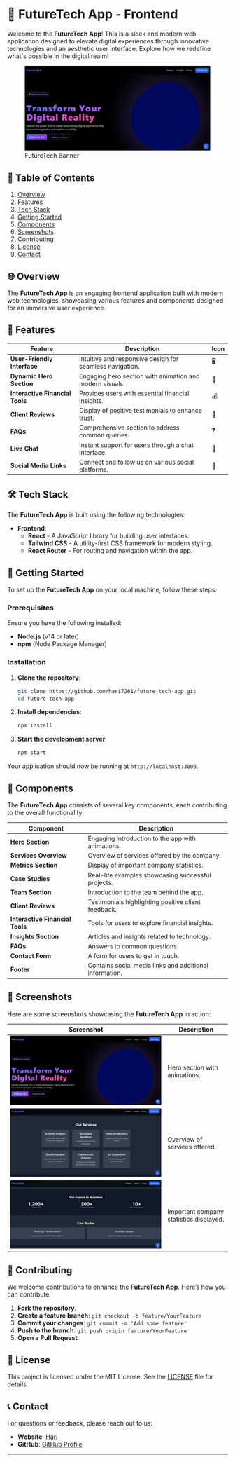 # 🚀 FutureTech App - Frontend

Welcome to the **FutureTech App**! This is a sleek and modern web application designed to elevate digital experiences through innovative technologies and an aesthetic user interface. Explore how we redefine what's possible in the digital realm!

<figure>
    <img src="https://github.com/hari7261/FutureTech-Frontend-/blob/main/imges/ss%20(1).png" alt="FutureTech Banner">
    <figcaption>FutureTech Banner</figcaption>
</figure>

## 🌟 Table of Contents

1. [Overview](#overview)
2. [Features](#features)
3. [Tech Stack](#tech-stack)
4. [Getting Started](#getting-started)
5. [Components](#components)
6. [Screenshots](#screenshots)
7. [Contributing](#contributing)
8. [License](#license)
9. [Contact](#contact)

## 🌐 Overview

The **FutureTech App** is an engaging frontend application built with modern web technologies, showcasing various features and components designed for an immersive user experience.

## 🌟 Features

| Feature                    | Description                                           | Icon       |
|----------------------------|-------------------------------------------------------|------------|
| **User-Friendly Interface**| Intuitive and responsive design for seamless navigation.| 🖥️       |
| **Dynamic Hero Section**   | Engaging hero section with animation and modern visuals.| 🎇        |
| **Interactive Financial Tools** | Provides users with essential financial insights. | 💰       |
| **Client Reviews**         | Display of positive testimonials to enhance trust.     | 🌟       |
| **FAQs**                   | Comprehensive section to address common queries.      | ❓        |
| **Live Chat**              | Instant support for users through a chat interface.   | 💬        |
| **Social Media Links**     | Connect and follow us on various social platforms.     | 📱        |

## 🛠️ Tech Stack

The **FutureTech App** is built using the following technologies:

- **Frontend**: 
  - **React** - A JavaScript library for building user interfaces.
  - **Tailwind CSS** - A utility-first CSS framework for modern styling.
  - **React Router** - For routing and navigation within the app.

## 🚀 Getting Started

To set up the **FutureTech App** on your local machine, follow these steps:

### Prerequisites

Ensure you have the following installed:

- **Node.js** (v14 or later)
- **npm** (Node Package Manager)

### Installation

1. **Clone the repository**:

   ```bash
   git clone https://github.com/hari7261/future-tech-app.git
   cd future-tech-app
   ```

2. **Install dependencies**:

   ```bash
   npm install
   ```

3. **Start the development server**:

   ```bash
   npm start
   ```

Your application should now be running at `http://localhost:3000`.

## 🧩 Components

The **FutureTech App** consists of several key components, each contributing to the overall functionality:

| Component                 | Description                                          |
|---------------------------|------------------------------------------------------|
| **Hero Section**          | Engaging introduction to the app with animations.   |
| **Services Overview**     | Overview of services offered by the company.        |
| **Metrics Section**       | Display of important company statistics.            |
| **Case Studies**          | Real-life examples showcasing successful projects.  |
| **Team Section**          | Introduction to the team behind the app.            |
| **Client Reviews**        | Testimonials highlighting positive client feedback.  |
| **Interactive Financial Tools** | Tools for users to explore financial insights.|
| **Insights Section**      | Articles and insights related to technology.        |
| **FAQs**                  | Answers to common questions.                        |
| **Contact Form**          | A form for users to get in touch.                   |
| **Footer**                | Contains social media links and additional information.|

## 📸 Screenshots

Here are some screenshots showcasing the **FutureTech App** in action:

| Screenshot                 | Description                                          |
|----------------------------|------------------------------------------------------|
| ![Hero Section](./imges/ss%20(1).png) | Hero section with animations.                       |
| ![Services Overview](./imges/ss%20(2).png) | Overview of services offered.                     |
| ![Metrics Section](./imges/ss%20(3).png) | Important company statistics displayed.           |


## 🤝 Contributing

We welcome contributions to enhance the **FutureTech App**. Here’s how you can contribute:

1. **Fork the repository**.
2. **Create a feature branch**: `git checkout -b feature/YourFeature`
3. **Commit your changes**: `git commit -m 'Add some feature'`
4. **Push to the branch**: `git push origin feature/YourFeature`
5. **Open a Pull Request**.

## 📄 License

This project is licensed under the MIT License. See the [LICENSE](LICENSE) file for details.

## 📞 Contact

For questions or feedback, please reach out to us:

- **Website**: [Hari](hariompandit.me)
- **GitHub**: [GitHub Profile](https://github.com/hari7261)

---
